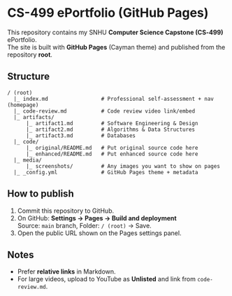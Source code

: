 # CS-499 ePortfolio (GitHub Pages)

This repository contains my SNHU **Computer Science Capstone (CS‑499)** ePortfolio.  
The site is built with **GitHub Pages** (Cayman theme) and published from the repository **root**.

## Structure
```
/ (root)
  |_ index.md                 # Professional self-assessment + nav (homepage)
  |_ code-review.md           # Code review video link/embed
  |_ artifacts/
      |_ artifact1.md         # Software Engineering & Design
      |_ artifact2.md         # Algorithms & Data Structures
      |_ artifact3.md         # Databases
  |_ code/
      |_ original/README.md   # Put original source code here
      |_ enhanced/README.md   # Put enhanced source code here
  |_ media/
      |_ screenshots/         # Any images you want to show on pages
  |_ _config.yml              # GitHub Pages theme + metadata
```
## How to publish
1. Commit this repository to GitHub.
2. On GitHub: **Settings → Pages → Build and deployment**  
   Source: `main` branch, Folder: `/ (root)` → Save.
3. Open the public URL shown on the Pages settings panel.

## Notes
- Prefer **relative links** in Markdown.
- For large videos, upload to YouTube as **Unlisted** and link from `code-review.md`.
